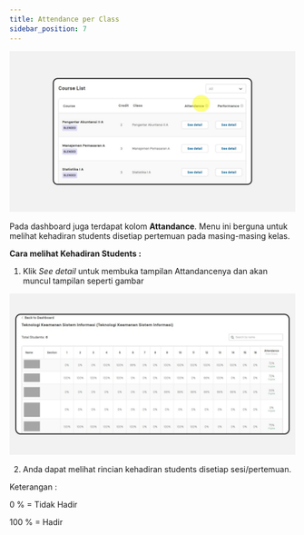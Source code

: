 ```yaml
---
title: Attendance per Class
sidebar_position: 7
---
```

![](/img/degree-lecture-attendance.jpg)

Pada dashboard juga terdapat kolom **Attandance**. Menu ini berguna untuk melihat kehadiran students disetiap pertemuan pada masing-masing kelas.

**Cara melihat Kehadiran Students :**

1. Klik *See detail* untuk membuka tampilan Attandancenya dan akan muncul tampilan seperti gambar

![](/img/degree-lecture-attendance-2.jpg)


2. Anda dapat melihat rincian kehadiran students disetiap sesi/pertemuan.

Keterangan : 

0 % = Tidak Hadir

100 % = Hadir
